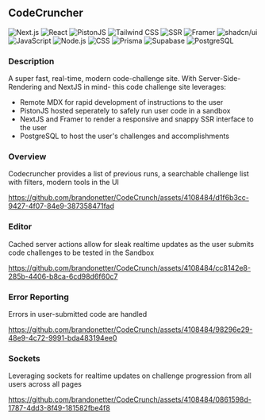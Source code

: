 ## CodeCruncher

![Next.js](https://img.shields.io/badge/Next.js-000000?style=for-the-badge&logo=next.js&logoColor=white)
![React](https://img.shields.io/badge/React-20232A?style=for-the-badge&logo=react&logoColor=61DAFB)
![PistonJS](https://img.shields.io/badge/PistonJS-1572B6?style=for-the-badge&logo=javascript&logoColor=white)
![Tailwind CSS](https://img.shields.io/badge/Tailwind_CSS-38B2AC?style=for-the-badge&logo=tailwind-css&logoColor=white)
![SSR](https://img.shields.io/badge/SSR-4A4A55?style=for-the-badge&logo=data:image/png;base64,iVBORw0KGgoAAAANSUhEUgAAAA4AAAAOCAYAAAAfSC3RAAAACXBIWXMAAAsTAAALEwEAmpwYAAAAIGNIUk0AAHolAACAgwAA+f8AAIDpAAB1MAAA6mAAADqYAAAXb5JfxUYAAABnSURBVHjaYvz//z8DJYCJgUIwdDUyMjIwXL58+T8+HA0OcIARn25cAF0xukZ0xSC9LNgMxAXQNf//jx5c////RzYAmx5GXLHKhEefELrNhExFVsyETzMuPSwoHo0pCrxOSkpKBhgAcashhAvleE8AAAAASUVORK5CYII=)
![Framer](https://img.shields.io/badge/Framer-0055FF?style=for-the-badge&logo=framer&logoColor=white)
![shadcn/ui](https://img.shields.io/badge/shadcn%2Fui-000000?style=for-the-badge&logo=data:image/png;base64,iVBORw0KGgoAAAANSUhEUgAAAA4AAAAOCAYAAAAfSC3RAAAACXBIWXMAAAsTAAALEwEAmpwYAAAAIGNIUk0AAHolAACAgwAA+f8AAIDpAAB1MAAA6mAAADqYAAAXb5JfxUYAAABVSURBVHjaYvz//z8DJYCJgUIwaMETExP/U2ojY1FR0X9CgFzNLMRqBNkCMxFkINEaQQBkM8xmdI0YGnGZiqwRnyZktTj9iqwBRQJZAYYgMRonaaABGABDXg/RiYhbhAAAAABJRU5ErkJggg==)
![JavaScript](https://img.shields.io/badge/JavaScript-F7DF1E?style=for-the-badge&logo=javascript&logoColor=black)
![Node.js](https://img.shields.io/badge/Node.js-43853D?style=for-the-badge&logo=node.js&logoColor=white)
![CSS](https://img.shields.io/badge/CSS-1572B6?style=for-the-badge&logo=css3&logoColor=white)
![Prisma](https://img.shields.io/badge/Prisma-3982CE?style=for-the-badge&logo=Prisma&logoColor=white)
![Supabase](https://img.shields.io/badge/Supabase-3ECF8E?style=for-the-badge&logo=supabase&logoColor=white)
![PostgreSQL](https://img.shields.io/badge/PostgreSQL-316192?style=for-the-badge&logo=postgresql&logoColor=white)

### Description

A super fast, real-time, modern code-challenge site. With Server-Side-Rendering and NextJS in mind- this code challenge site leverages:

- Remote MDX for rapid development of instructions to the user
- PistonJS hosted seperately to safely run user code in a sandbox
- NextJS and Framer to render a responsive and snappy SSR interface to the user
- PostgreSQL to host the user's challenges and accomplishments

### Overview
Codecruncher provides a list of previous runs, a searchable challenge list with filters, modern tools in the UI

https://github.com/brandonetter/CodeCrunch/assets/4108484/d1f6b3cc-9427-4f07-84e9-387358471fad

### Editor
Cached server actions allow for sleak realtime updates as the user submits code challenges to be tested in the Sandbox


https://github.com/brandonetter/CodeCrunch/assets/4108484/cc8142e8-285b-4406-b8ca-6cd98d6f60c7

### Error Reporting
Errors in user-submitted code are handled

https://github.com/brandonetter/CodeCrunch/assets/4108484/98296e29-48e9-4c72-9991-bda483194ee0

### Sockets
Leveraging sockets for realtime updates on challenge progression from all users across all pages


https://github.com/brandonetter/CodeCrunch/assets/4108484/0861598d-1787-4dd3-8f49-181582fbe4f8




